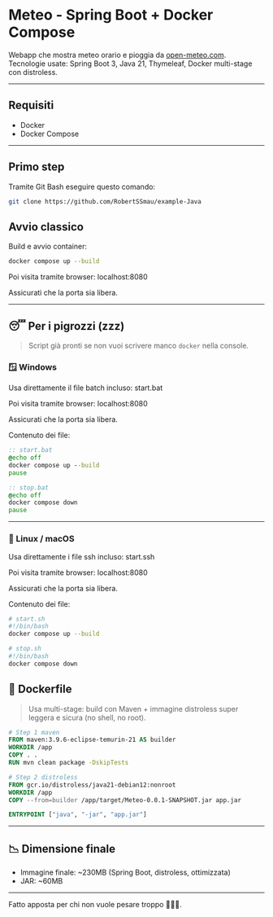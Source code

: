 # Meteo - Spring Boot + Docker Compose

Webapp che mostra meteo orario e pioggia da [open-meteo.com](https://open-meteo.com).  
Tecnologie usate: Spring Boot 3, Java 21, Thymeleaf, Docker multi-stage con distroless.

---

## Requisiti

- Docker
- Docker Compose

---

## Primo step

Tramite Git Bash eseguire questo comando:

```bash
git clone https://github.com/RobertSSmau/example-Java
```

##  Avvio classico

Build e avvio container:

```bash
docker compose up --build
```

Poi visita tramite browser: localhost:8080

Assicurati che la porta sia libera.

---

## 😴 Per i pigrozzi (zzz)

> Script già pronti se non vuoi scrivere manco `docker` nella console.

### 🪟 Windows

Usa direttamente il file batch incluso: start.bat

Poi visita tramite browser: localhost:8080

Assicurati che la porta sia libera.

Contenuto dei file:

```bat
:: start.bat
@echo off
docker compose up --build
pause
```

```bat
:: stop.bat
@echo off
docker compose down
pause
```

---

### 🐧 Linux / macOS

Usa direttamente i file ssh incluso: start.ssh

Poi visita tramite browser: localhost:8080

Assicurati che la porta sia libera.

Contenuto dei file:

```bash
# start.sh
#!/bin/bash
docker compose up --build
```

```bash
# stop.sh
#!/bin/bash
docker compose down
```


## 🧱 Dockerfile

> Usa multi-stage: build con Maven + immagine distroless super leggera e sicura (no shell, no root).

```dockerfile
# Step 1 maven
FROM maven:3.9.6-eclipse-temurin-21 AS builder
WORKDIR /app
COPY . .
RUN mvn clean package -DskipTests

# Step 2 distroless
FROM gcr.io/distroless/java21-debian12:nonroot
WORKDIR /app
COPY --from=builder /app/target/Meteo-0.0.1-SNAPSHOT.jar app.jar

ENTRYPOINT ["java", "-jar", "app.jar"]
```

---

## 📉 Dimensione finale

- Immagine finale: ~230MB (Spring Boot, distroless, ottimizzata)
- JAR: ~60MB

---

Fatto apposta per chi non vuole pesare troppo 🍔🍔🍔.